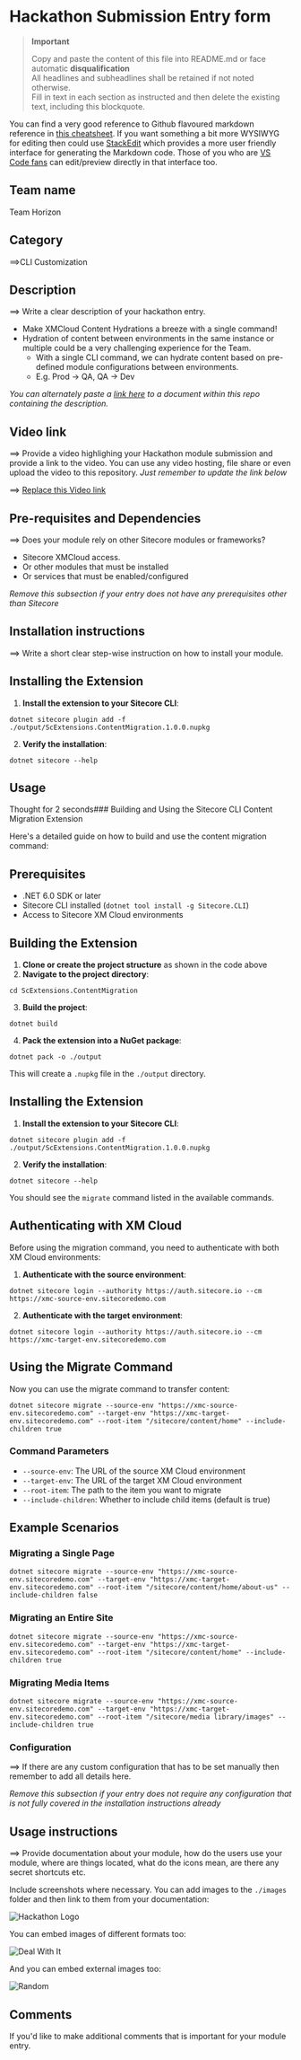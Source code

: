 # Hackathon Submission Entry form

> __Important__  
> 
> Copy and paste the content of this file into README.md or face automatic __disqualification__  
> All headlines and subheadlines shall be retained if not noted otherwise.  
> Fill in text in each section as instructed and then delete the existing text, including this blockquote.

You can find a very good reference to Github flavoured markdown reference in [this cheatsheet](https://github.com/adam-p/markdown-here/wiki/Markdown-Cheatsheet). If you want something a bit more WYSIWYG for editing then could use [StackEdit](https://stackedit.io/app) which provides a more user friendly interface for generating the Markdown code. Those of you who are [VS Code fans](https://code.visualstudio.com/docs/languages/markdown#_markdown-preview) can edit/preview directly in that interface too.

## Team name
Team Horizon

## Category
⟹CLI Customization

## Description
⟹ Write a clear description of your hackathon entry.  

  - Make XMCloud Content Hydrations a breeze with a single command!
  - Hydration of content between environments in the same instance or multiple could be a very challenging experience for the Team.
    - With a single CLI command, we can hydrate content based on pre-defined module configurations between environments.
    - E.g. Prod -> QA, QA -> Dev

_You can alternately paste a [link here](#docs) to a document within this repo containing the description._

## Video link
⟹ Provide a video highlighing your Hackathon module submission and provide a link to the video. You can use any video hosting, file share or even upload the video to this repository. _Just remember to update the link below_

⟹ [Replace this Video link](#video-link)

## Pre-requisites and Dependencies

⟹ Does your module rely on other Sitecore modules or frameworks?

- Sitecore XMCloud access.
- Or other modules that must be installed
- Or services that must be enabled/configured

_Remove this subsection if your entry does not have any prerequisites other than Sitecore_

## Installation instructions
⟹ Write a short clear step-wise instruction on how to install your module.  

## Installing the Extension

1. **Install the extension to your Sitecore CLI**:

```shellscript
dotnet sitecore plugin add -f ./output/ScExtensions.ContentMigration.1.0.0.nupkg
```

2. **Verify the installation**:
```shellscript
dotnet sitecore --help
```
## Usage

Thought for 2 seconds### Building and Using the Sitecore CLI Content Migration Extension

Here's a detailed guide on how to build and use the content migration command:

## Prerequisites

- .NET 6.0 SDK or later
- Sitecore CLI installed (`dotnet tool install -g Sitecore.CLI`)
- Access to Sitecore XM Cloud environments


## Building the Extension

1. **Clone or create the project structure** as shown in the code above
2. **Navigate to the project directory**:

```shellscript
cd ScExtensions.ContentMigration
```


3. **Build the project**:

```shellscript
dotnet build
```


4. **Pack the extension into a NuGet package**:

```shellscript
dotnet pack -o ./output
```

This will create a `.nupkg` file in the `./output` directory.




## Installing the Extension

1. **Install the extension to your Sitecore CLI**:

```shellscript
dotnet sitecore plugin add -f ./output/ScExtensions.ContentMigration.1.0.0.nupkg
```


2. **Verify the installation**:

```shellscript
dotnet sitecore --help
```

You should see the `migrate` command listed in the available commands.


## Authenticating with XM Cloud

Before using the migration command, you need to authenticate with both XM Cloud environments:

1. **Authenticate with the source environment**:

```shellscript
dotnet sitecore login --authority https://auth.sitecore.io --cm https://xmc-source-env.sitecoredemo.com
```


2. **Authenticate with the target environment**:

```shellscript
dotnet sitecore login --authority https://auth.sitecore.io --cm https://xmc-target-env.sitecoredemo.com
```

## Using the Migrate Command

Now you can use the migrate command to transfer content:

```shellscript
dotnet sitecore migrate --source-env "https://xmc-source-env.sitecoredemo.com" --target-env "https://xmc-target-env.sitecoredemo.com" --root-item "/sitecore/content/home" --include-children true
```

### Command Parameters

- `--source-env`: The URL of the source XM Cloud environment
- `--target-env`: The URL of the target XM Cloud environment
- `--root-item`: The path to the item you want to migrate
- `--include-children`: Whether to include child items (default is true)


## Example Scenarios

### Migrating a Single Page

```shellscript
dotnet sitecore migrate --source-env "https://xmc-source-env.sitecoredemo.com" --target-env "https://xmc-target-env.sitecoredemo.com" --root-item "/sitecore/content/home/about-us" --include-children false
```

### Migrating an Entire Site

```shellscript
dotnet sitecore migrate --source-env "https://xmc-source-env.sitecoredemo.com" --target-env "https://xmc-target-env.sitecoredemo.com" --root-item "/sitecore/content/home" --include-children true
```

### Migrating Media Items

```shellscript
dotnet sitecore migrate --source-env "https://xmc-source-env.sitecoredemo.com" --target-env "https://xmc-target-env.sitecoredemo.com" --root-item "/sitecore/media library/images" --include-children true
```


### Configuration
⟹ If there are any custom configuration that has to be set manually then remember to add all details here.

_Remove this subsection if your entry does not require any configuration that is not fully covered in the installation instructions already_

## Usage instructions
⟹ Provide documentation about your module, how do the users use your module, where are things located, what do the icons mean, are there any secret shortcuts etc.

Include screenshots where necessary. You can add images to the `./images` folder and then link to them from your documentation:

![Hackathon Logo](docs/images/hackathon.png?raw=true "Hackathon Logo")

You can embed images of different formats too:

![Deal With It](docs/images/deal-with-it.gif?raw=true "Deal With It")

And you can embed external images too:

![Random](https://thiscatdoesnotexist.com/)

## Comments
If you'd like to make additional comments that is important for your module entry.
